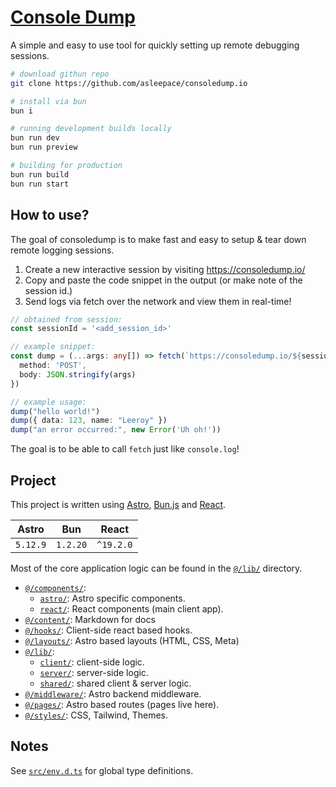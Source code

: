 # [Console Dump](https://consoledump.io)

A simple and easy to use tool for quickly setting up remote debugging sessions.

```bash
# download githun repo
git clone https://github.com/asleepace/consoledump.io

# install via bun
bun i

# running development builds locally
bun run dev
bun run preview

# building for production
bun run build
bun run start
```

## How to use?

The goal of consoledump is to make fast and easy to setup & tear down remote logging sessions.

1. Create a new interactive session by visiting https://consoledump.io/
2. Copy and paste the code snippet in the output (or make note of the session id.)
3. Send logs via fetch over the network and view them in real-time!

```ts
// obtained from session:
const sessionId = '<add_session_id>'

// example snippet:
const dump = (...args: any[]) => fetch(`https://consoledump.io/${sessionId}`, {
  method: 'POST',
  body: JSON.stringify(args)
})

// example usage:
dump("hello world!")
dump({ data: 123, name: "Leeroy" })
dump("an error occurred:", new Error('Uh oh!'))
```

The goal is to be able to call `fetch` just like `console.log`!

## Project

This project is written using [Astro](https://astro.build/), [Bun.js](https://bun.com/) and [React](https://react.dev/).

| Astro     | Bun      | React     |
|-----------|----------|-----------|
| `5.12.9`  | `1.2.20` | `^19.2.0` |

Most of the core application logic can be found in the [`@/lib/`](./src/lib/) directory.

- [`@/components/`](src/components/):
  - [`astro/`](src/components/astro/): Astro specific components.
  - [`react/`](src/components/react/): React components (main client app).
- [`@/content/`](src/content/): Markdown for docs
- [`@/hooks/`](src/hooks/): Client-side react based hooks.
- [`@/layouts/`](src/layouts/): Astro based layouts (HTML, CSS, Meta)
- [`@/lib/`](src/lib/):
  - [`client/`](src/lib/client/): client-side logic.
  - [`server/`](src/lib/server/): server-side logic.
  - [`shared/`](src/lib/shared/): shared client & server logic.
- [`@/middleware/`](src/middleware/): Astro backend middleware.
- [`@/pages/`](src/pages/): Astro based routes (pages live here).
- [`@/styles/`](src/styles/): CSS, Tailwind, Themes.

## Notes

See [`src/env.d.ts`](src/env.d.ts) for global type definitions.
